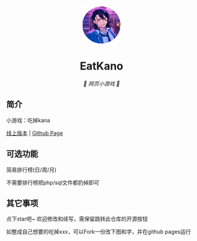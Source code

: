 <p align="center">
  <a href="https://xingye.me/game/eatkano"><img src="https://github.com/arcxingye/EatKano/blob/main/static/image/ClickBefore.png?raw=true" width="100" height="100" alt="EatKano"></a>
</p>
<div align="center">

# EatKano

_🦌 网页小游戏 🥛_

</div>


## 简介

小游戏：吃掉kana

[线上版本](https://xingye.me/game/eatkano/index.php)
|
[Github Page](https://arcxingye.github.io/EatKano/index.html)

## 可选功能

简易排行榜(日/周/月)

不需要排行榜把php/sql文件都扔掉即可

## 其它事项

点下star吧~ 欢迎修改和续写，需保留跳转此仓库的开源按钮

如整成自己想要的吃掉xxx，可以Fork一份改下图和字，并在github pages运行
